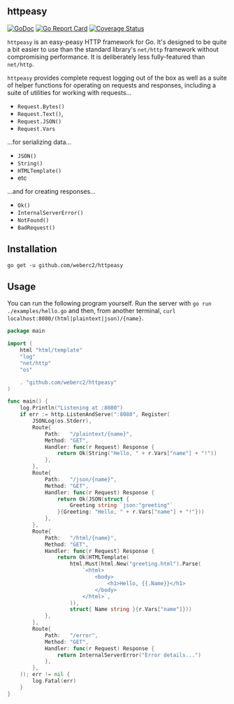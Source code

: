 httpeasy
--------

[![GoDoc](https://godoc.org/github.com/weberc2/httpeasy?status.svg)](https://godoc.org/github.com/weberc2/httpeasy)
[![Go Report Card](https://goreportcard.com/badge/github.com/weberc2/httpeasy)](https://goreportcard.com/report/github.com/weberc2/httpeasy)
[![Coverage Status](https://coveralls.io/repos/github/weberc2/httpeasy/badge.svg?branch=master)](https://coveralls.io/github/weberc2/httpeasy?branch=master)

`httpeasy` is an easy-peasy HTTP framework for Go. It's designed to be quite a
bit easier to use than the standard library's `net/http` framework without
compromising performance. It is deliberately less fully-featured than
`net/http`.

`httpeasy` provides complete request logging out of the box as well as a suite
of helper functions for operating on requests and responses, including a suite
of utilities for working with requests...

* `Request.Bytes()`
* `Request.Text()`,
* `Request.JSON()`
* `Request.Vars`

...for serializing data...

* `JSON()`
* `String()`
* `HTMLTemplate()`
* etc

...and for creating responses...

* `Ok()`
* `InternalServerError()`
* `NotFound()`
* `BadRequest()`

## Installation

`go get -u github.com/weberc2/httpeasy`

## Usage

You can run the following program yourself. Run the server with
`go run ./examples/hello.go` and then, from another terminal, `curl
localhost:8080/(html|plaintext|json)/{name}`.

```go
package main

import (
	html "html/template"
	"log"
	"net/http"
	"os"

	. "github.com/weberc2/httpeasy"
)

func main() {
	log.Println("Listening at :8080")
	if err := http.ListenAndServe(":8080", Register(
		JSONLog(os.Stderr),
		Route{
			Path:   "/plaintext/{name}",
			Method: "GET",
			Handler: func(r Request) Response {
				return Ok(String("Hello, " + r.Vars["name"] + "!"))
			},
		},
		Route{
			Path:   "/json/{name}",
			Method: "GET",
			Handler: func(r Request) Response {
				return Ok(JSON(struct {
					Greeting string `json:"greeting"`
				}{Greeting: "Hello, " + r.Vars["name"] + "!"}))
			},
		},
		Route{
			Path:   "/html/{name}",
			Method: "GET",
			Handler: func(r Request) Response {
				return Ok(HTMLTemplate(
					html.Must(html.New("greeting.html").Parse(
						`<html>
							<body>
								<h1>Hello, {{.Name}}</h1>
							</body>
						</html>`,
					)),
					struct{ Name string }{r.Vars["name"]}))
			},
		},
		Route{
			Path:   "/error",
			Method: "GET",
			Handler: func(r Request) Response {
				return InternalServerError("Error details...")
			},
		},
	)); err != nil {
		log.Fatal(err)
	}
}
```
